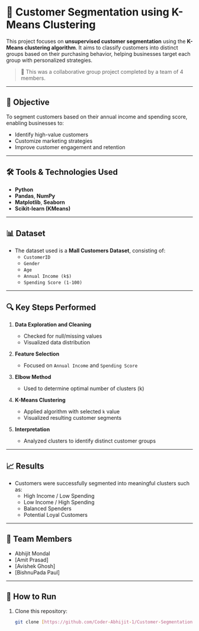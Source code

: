 # 🧠 Customer Segmentation using K-Means Clustering

This project focuses on **unsupervised customer segmentation** using the **K-Means clustering algorithm**. It aims to classify customers into distinct groups based on their purchasing behavior, helping businesses target each group with personalized strategies.

> 💼 This was a collaborative group project completed by a team of 4 members.

---

## 📌 Objective

To segment customers based on their annual income and spending score, enabling businesses to:
- Identify high-value customers
- Customize marketing strategies
- Improve customer engagement and retention

---

## 🛠️ Tools & Technologies Used

- **Python**
- **Pandas**, **NumPy**
- **Matplotlib**, **Seaborn**
- **Scikit-learn (KMeans)**

---

## 📊 Dataset

- The dataset used is a **Mall Customers Dataset**, consisting of:
  - `CustomerID`
  - `Gender`
  - `Age`
  - `Annual Income (k$)`
  - `Spending Score (1-100)`

---

## 🔍 Key Steps Performed

1. **Data Exploration and Cleaning**
   - Checked for null/missing values
   - Visualized data distribution

2. **Feature Selection**
   - Focused on `Annual Income` and `Spending Score`

3. **Elbow Method**
   - Used to determine optimal number of clusters (k)

4. **K-Means Clustering**
   - Applied algorithm with selected `k` value
   - Visualized resulting customer segments

5. **Interpretation**
   - Analyzed clusters to identify distinct customer groups

---

## 📈 Results

- Customers were successfully segmented into meaningful clusters such as:
  - High Income / Low Spending
  - Low Income / High Spending
  - Balanced Spenders
  - Potential Loyal Customers

---

## 👥 Team Members

- Abhijit Mondal  
- [Amit Prasad]  
- [Avishek Ghosh]  
- [BishnuPada Paul]


---

## 📌 How to Run

1. Clone this repository:
   ```bash
   git clone [https://github.com/Coder-Abhijit-1/Customer-Segmentation-project-using-KMeans-algorithm.git]
